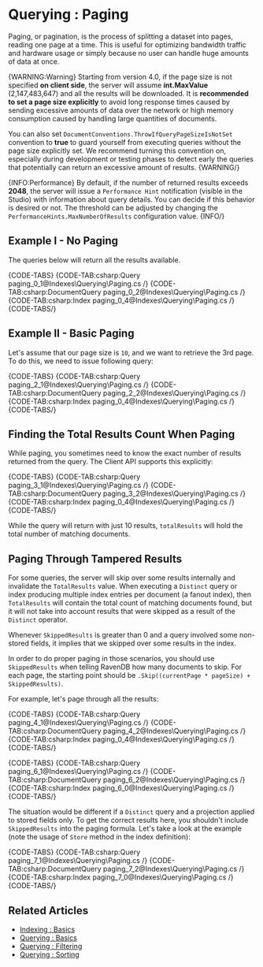 ﻿# Querying : Paging

Paging, or pagination, is the process of splitting a dataset into pages, reading one page at a time. This is useful for optimizing bandwidth traffic and hardware usage or simply because no user can handle huge amounts of data at once.

{WARNING:Warning}
Starting from version 4.0, if the page size is not specified **on client side**, the server will assume **int.MaxValue** (2,147,483,647) and all the results will be downloaded. It is **recommended to set a page size explicitly** to avoid long response times caused by sending excessive amounts of data over the network or high memory consumption caused by handling large quantities of documents.

You can also set `DocumentConventions.ThrowIfQueryPageSizeIsNotSet` convention to **true** to guard yourself from executing queries without the page size explicitly set. We recommend turning this convention on, especially during development or testing phases to detect early the queries that potentially can return an excessive amount of results.
{WARNING/}

{INFO:Performance}
By default, if the number of returned results exceeds **2048**, the server will issue a `Performance Hint` notification (visible in the Studio) with information about query details. You can decide if this behavior is desired or not. 
The threshold can be adjusted by changing the `PerformanceHints.MaxNumberOfResults` configuration value.
{INFO/}

## Example I - No Paging

The queries below will return all the results available.

{CODE-TABS}
{CODE-TAB:csharp:Query paging_0_1@Indexes\Querying\Paging.cs /}
{CODE-TAB:csharp:DocumentQuery paging_0_2@Indexes\Querying\Paging.cs /}
{CODE-TAB:csharp:Index paging_0_4@Indexes\Querying\Paging.cs /}
{CODE-TABS/}

## Example II - Basic Paging

Let's assume that our page size is `10`, and we want to retrieve the 3rd page. To do this, we need to issue following query:

{CODE-TABS}
{CODE-TAB:csharp:Query paging_2_1@Indexes\Querying\Paging.cs /}
{CODE-TAB:csharp:DocumentQuery paging_2_2@Indexes\Querying\Paging.cs /}
{CODE-TAB:csharp:Index paging_0_4@Indexes\Querying\Paging.cs /}
{CODE-TABS/}

## Finding the Total Results Count When Paging

While paging, you sometimes need to know the exact number of results returned from the query. The Client API supports this explicitly:

{CODE-TABS}
{CODE-TAB:csharp:Query paging_3_1@Indexes\Querying\Paging.cs /}
{CODE-TAB:csharp:DocumentQuery paging_3_2@Indexes\Querying\Paging.cs /}
{CODE-TAB:csharp:Index paging_0_4@Indexes\Querying\Paging.cs /}
{CODE-TABS/}

While the query will return with just 10 results, `totalResults` will hold the total number of matching documents.

## Paging Through Tampered Results

For some queries, the server will skip over some results internally and invalidate the `TotalResults` value. When executing a `Distinct` query or index producing multiple index entries per document (a fanout index), then `TotalResults` will contain the total count of matching documents found, but it will not take into account results that were skipped as a result of the `Distinct` operator.

Whenever `SkippedResults` is greater than 0 and a query involved some non-stored fields, it implies that we skipped over some results in the index.
    
In order to do proper paging in those scenarios, you should use `SkippedResults` when telling RavenDB how many documents to skip. For each page, the starting point should be `.Skip((currentPage * pageSize) + SkippedResults)`.

For example, let's page through all the results:

{CODE-TABS}
{CODE-TAB:csharp:Query paging_4_1@Indexes\Querying\Paging.cs /}
{CODE-TAB:csharp:DocumentQuery paging_4_2@Indexes\Querying\Paging.cs /}
{CODE-TAB:csharp:Index paging_0_4@Indexes\Querying\Paging.cs /}
{CODE-TABS/}

{CODE-TABS}
{CODE-TAB:csharp:Query paging_6_1@Indexes\Querying\Paging.cs /}
{CODE-TAB:csharp:DocumentQuery paging_6_2@Indexes\Querying\Paging.cs /}
{CODE-TAB:csharp:Index paging_6_0@Indexes\Querying\Paging.cs /}
{CODE-TABS/}

The situation would be different if a `Distinct` query and a projection applied to stored fields only. To get the correct results here, you shouldn't include `SkippedResults`
into the paging formula. Let's take a look at the example (note the usage of `Store` method in the index definition):

{CODE-TABS}
{CODE-TAB:csharp:Query paging_7_1@Indexes\Querying\Paging.cs /}
{CODE-TAB:csharp:DocumentQuery paging_7_2@Indexes\Querying\Paging.cs /}
{CODE-TAB:csharp:Index paging_7_0@Indexes\Querying\Paging.cs /}
{CODE-TABS/}

## Related Articles

- [Indexing : Basics](../../indexes/indexing-basics)
- [Querying : Basics](../../indexes/querying/basics)
- [Querying : Filtering](../../indexes/querying/filtering)
- [Querying : Sorting](../../indexes/querying/sorting)
